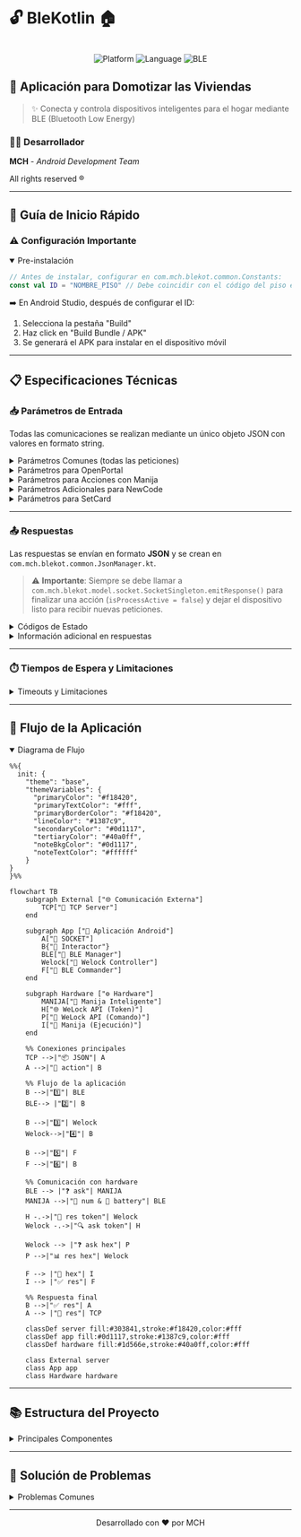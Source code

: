 # 🔓 BleKotlin 🏠

<div align="center">
  <br/>
  <img src="https://img.shields.io/badge/Platform-Android-brightgreen?style=for-the-badge&logo=android" alt="Platform"/>
  <img src="https://img.shields.io/badge/Language-Kotlin-orange?style=for-the-badge&logo=kotlin" alt="Language"/>
  <img src="https://img.shields.io/badge/BLE-Enabled-blue?style=for-the-badge&logo=bluetooth" alt="BLE"/>
</div>

## 📱 Aplicación para Domotizar las Viviendas

> ✨ Conecta y controla dispositivos inteligentes para el hogar mediante BLE (Bluetooth Low Energy)

### 👨‍💻 Desarrollador

**MCH** - *Android Development Team*

All rights reserved ®

---

## 🚀 Guía de Inicio Rápido

### ⚠️ Configuración Importante

<details open>
<summary>Pre-instalación</summary>

```kotlin
// Antes de instalar, configurar en com.mch.blekot.common.Constants:
const val ID = "NOMBRE_PISO" // Debe coincidir con el código del piso en BBDD
```

➡️ En Android Studio, después de configurar el ID:
1. Selecciona la pestaña "Build"
2. Haz click en "Build Bundle / APK"
3. Se generará el APK para instalar en el dispositivo móvil

</details>

---

## 📋 Especificaciones Técnicas

### 📥 Parámetros de Entrada

Todas las comunicaciones se realizan mediante un único objeto JSON con valores en formato string.

<details>
<summary>Parámetros Comunes (todas las peticiones)</summary>

| Parámetro | Clave JSON | Descripción |
|-----------|------------|-------------|
| Identificador TCP | `"clientFrom"` | Identificador asignado por el TCP |
| Acción a realizar | `"cmd"` | Comando a ejecutar |

#### 📍 Comandos Disponibles
- `"openLock"` - Abrir cerradura
- `"newCode"` - Crear nuevo código
- `"setCard"` - Configurar tarjeta
- `"syncTime"` - Sincronizar tiempo
- `"openPortal"` - Abrir portal

</details>

<details>
<summary>Parámetros para OpenPortal</summary>

| Parámetro | Clave JSON | Descripción |
|-----------|------------|-------------|
| IP Arduino | `"ipArduino"` | Dirección IP del arduino |

</details>

<details>
<summary>Parámetros para Acciones con Manija</summary>

| Parámetro | Clave JSON | Descripción |
|-----------|------------|-------------|
| Dirección MAC | `"macAddress"` | MAC address de la manija |
| ID Dispositivo | `"deviceId"` | Identificador único de la manija |
| Nombre Bluetooth | `"deviceName"` | Nombre Bluetooth de la manija |

</details>

<details>
<summary>Parámetros Adicionales para NewCode</summary>

| Parámetro | Clave JSON | Descripción |
|-----------|------------|-------------|
| Duración | `"days"` | Días de duración del código |
| Código | `"code"` | Nuevo código a configurar |
| Índice | `"index"` | Posición donde se almacenará |
| Usos | `"times"` | Cantidad de veces que podrá usarse |

</details>

<details>
<summary>Parámetros para SetCard</summary>

| Parámetro | Clave JSON | Descripción |
|-----------|------------|-------------|
| QR | `"qr"` | Código QR de la llave |
| Tipo | `"type"` | Tipo de acción (1: agregar, 2: eliminar) |

</details>

---

### 📤 Respuestas

Las respuestas se envían en formato **JSON** y se crean en `com.mch.blekot.common.JsonManager.kt`.

> ⚠️ **Importante**: Siempre se debe llamar a `com.mch.blekot.model.socket.SocketSingleton.emitResponse()` para finalizar una acción (`isProcessActive = false`) y dejar el dispositivo listo para recibir nuevas peticiones.

<details>
<summary>Códigos de Estado</summary>

| Código | Descripción |
|--------|-------------|
| `1` | ✅ Éxito |
| `0` | ⏳ Hay una petición pendiente |
| `-1` | ❌ Error no especificado |
| `-2` | 📭 Falta enviar un parámetro desde el socket |
| `-3` | ⚠️ Error en la validación de parámetros |
| `-4` | 📵 El bluetooth del móvil no está encendido |
| `-5` | ⏱️ Tiempo de escaneo bluetooth agotado |
| `-6` | ⌛ Tiempo de procesamiento de petición agotado |
| `-7` | 🔒 Error en respuesta de WeLock-API |

</details>

<details>
<summary>Información adicional en respuestas</summary>

| Campo | Descripción |
|-------|-------------|
| `"msg"` | Mensaje informativo |
| `"clientFrom"` | Nombre (ID) del dispositivo móvil |
| `"startTime"` | Fecha/hora inicio validez |
| `"endTime"` | Fecha/hora fin validez |
| `"lockBattery"` | Porcentaje de batería de la manija |
| `"date"` | Fecha de la petición |

</details>

---

### ⏱️ Tiempos de Espera y Limitaciones

<details>
<summary>Timeouts y Limitaciones</summary>

- ⏳ **Petición**: Máximo 3 minutos para ser gestionada
- 🔍 **Escaneo BLE**: Máximo 30 segundos (normalmente tarda ~1 segundo)

> 💡 Si el error de escaneo se repite frecuentemente, probablemente exista un problema con la manija.

</details>

---

## 🔄 Flujo de la Aplicación

<details open>
<summary>Diagrama de Flujo</summary>

```mermaid
%%{
  init: {
    "theme": "base",
    "themeVariables": {
      "primaryColor": "#f18420",
      "primaryTextColor": "#fff",
      "primaryBorderColor": "#f18420",
      "lineColor": "#1387c9",
      "secondaryColor": "#0d1117",
      "tertiaryColor": "#40a0ff",
      "noteBkgColor": "#0d1117",
      "noteTextColor": "#ffffff"
    }
}
}%%

flowchart TB
    subgraph External ["🌐 Comunicación Externa"]
        TCP["📡 TCP Server"]
    end
    
    subgraph App ["📱 Aplicación Android"]
        A["📨 SOCKET"] 
        B{"🧠 Interactor"}
        BLE["📶 BLE Manager"]
        Welock["🔐 Welock Controller"]
        F["📲 BLE Commander"]
    end
    
    subgraph Hardware ["⚙️ Hardware"]
        MANIJA["🚪 Manija Inteligente"]
        H["🌐 WeLock API (Token)"]
        P["🔑 WeLock API (Comando)"]
        I["🚪 Manija (Ejecución)"]
    end
    
    %% Conexiones principales
    TCP -->|"📦 JSON"| A
    A -->|"🎯 action"| B
    
    %% Flujo de la aplicación
    B -->|"1️⃣"| BLE
    BLE--> |"2️⃣"| B
    
    B -->|"3️⃣"| Welock
    Welock-->|"4️⃣"| B
    
    B -->|"5️⃣"| F
    F -->|"6️⃣"| B
    
    %% Comunicación con hardware
    BLE --> |"❓ ask"| MANIJA
    MANIJA -->|"🔢 num & 🔋 battery"| BLE
    
    H -.->|"🔑 res token"| Welock
    Welock -.->|"🔍 ask token"| H
    
    Welock --> |"❓ ask hex"| P
    P -->|"📊 res hex"| Welock
    
    F --> |"📲 hex"| I
    I --> |"✅ res"| F
    
    %% Respuesta final
    B -->|"✅ res"| A
    A --> |"📨 res"| TCP
    
    classDef server fill:#303841,stroke:#f18420,color:#fff
    classDef app fill:#0d1117,stroke:#1387c9,color:#fff
    classDef hardware fill:#1d566e,stroke:#40a0ff,color:#fff
    
    class External server
    class App app
    class Hardware hardware
```

</details>

---

## 📚 Estructura del Proyecto

<details>
<summary>Principales Componentes</summary>

- **MainActivity.kt**: Punto de entrada principal
- **SocketService.kt**: Maneja las conexiones socket
- **Ble.kt**: Gestiona la comunicación Bluetooth Low Energy
- **WeLock.kt**: Controla la integración con cerraduras WeLock
- **JsonManager.kt**: Procesa la comunicación JSON

</details>

---

## 🔧 Solución de Problemas

<details>
<summary>Problemas Comunes</summary>

| Problema | Posible Solución |
|----------|------------------|
| La manija no se detecta | Verificar que el Bluetooth esté activado y que la manija tenga batería |
| Error en parámetros | Revisar que todos los parámetros JSON estén correctamente formateados |
| Timeout frecuente | Verificar la conectividad Bluetooth y la disponibilidad de la manija |

</details>

---

<div align="center">
    <p>Desarrollado con ❤️ por MCH</p>
</div>



